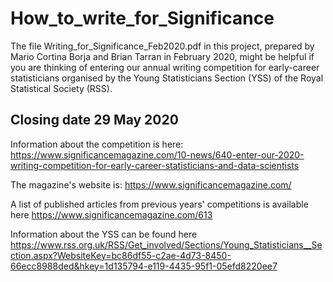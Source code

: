 # How_to_write_for_Significance

The file Writing_for_Significance_Feb2020.pdf in this project, prepared by Mario Cortina Borja and Brian Tarran in February 2020, might be helpful if you are thinking of entering our annual writing competition for early-career statisticians organised by the Young Statisticians Section (YSS) of the Royal Statistical Society (RSS).  

## Closing date  29 May 2020

Information about the competition is here: https://www.significancemagazine.com/10-news/640-enter-our-2020-writing-competition-for-early-career-statisticians-and-data-scientists

The magazine's website is: https://www.significancemagazine.com/

A list of published articles from previous years' competitions is available here https://www.significancemagazine.com/613

Information about the YSS can be found here https://www.rss.org.uk/RSS/Get_involved/Sections/Young_Statisticians__Section.aspx?WebsiteKey=bc86df55-c2ae-4d73-8450-66ecc8988ded&hkey=1d135794-e119-4435-95f1-05efd8220ee7 



